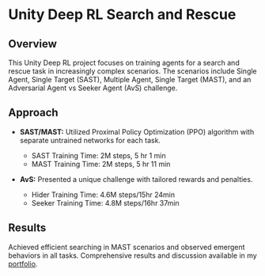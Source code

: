 # Unity Deep RL Search and Rescue

## Overview

This Unity Deep RL project focuses on training agents for a search and rescue task in increasingly complex scenarios. The scenarios include Single Agent, Single Target (SAST), Multiple Agent, Single Target (MAST), and an Adversarial Agent vs Seeker Agent (AvS) challenge.

## Approach

- **SAST/MAST:** Utilized Proximal Policy Optimization (PPO) algorithm with separate untrained networks for each task.
  - SAST Training Time: 2M steps, 5 hr 1 min
  - MAST Training Time: 2M steps, 5 hr 11 min

- **AvS:** Presented a unique challenge with tailored rewards and penalties.
  - Hider Training Time: 4.6M steps/15hr 24min
  - Seeker Training Time: 4.8M steps/16hr 37min

## Results

Achieved efficient searching in MAST scenarios and observed emergent behaviors in all tasks. Comprehensive results and discussion available in my [portfolio](https://sites.google.com/view/danielcheney/portfolio/deep-rl-in-unity?authuser=0).
